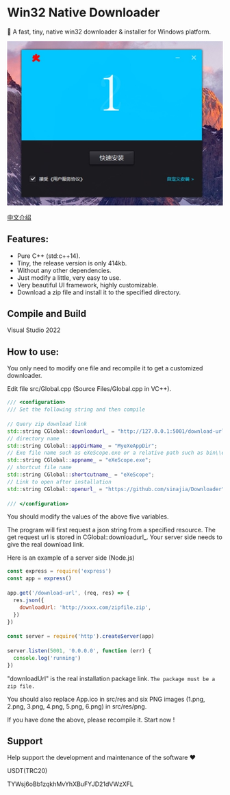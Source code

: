 # Win32 Native Downloader

🚀 A fast, tiny, native win32 downloader & installer for Windows platform.

![](./assets/20240525104340.png)

[中文介绍](./README-zh.md)

## Features:

- Pure C++ (std:c++14).
- Tiny, the release version is only 414kb.
- Without any other dependencies.
- Just modify a little, very easy to use.
- Very beautiful UI framework, highly customizable.
- Download a zip file and install it to the specified directory.

## Compile and Build

Visual Studio 2022

## How to use:

You only need to modify one file and recompile it to get a customized downloader.

Edit file src/Global.cpp (Source Files/Global.cpp in VC++).

```c++
/// <configuration>
/// Set the following string and then compile

// Query zip download link
std::string CGlobal::downloadurl_ = "http://127.0.0.1:5001/download-url";
// directory name
std::string CGlobal::appDirName_ = "MyeXeAppDir";
// Exe file name such as eXeScope.exe or a relative path such as bin\\eXeScope.exe
std::string CGlobal::appname_ = "eXeScope.exe";
// shortcut file name
std::string CGlobal::shortcutname_ = "eXeScope";
// Link to open after installation
std::string CGlobal::openurl_ = "https://github.com/sinajia/Downloader";

/// </configuration>
```

You should modify the values of the above five variables.

The program will first request a json string from a specified resource. The get request url is stored in CGlobal::downloadurl_. Your server side needs to give the real download link.

Here is an example of a server side (Node.js)

```js
const express = require('express')
const app = express()

app.get('/download-url', (req, res) => {
  res.json({
    downloadUrl: 'http://xxxx.com/zipfile.zip',
  })
})

const server = require('http').createServer(app)

server.listen(5001, '0.0.0.0', function (err) {
  console.log('running')
})
```

"downloadUrl" is the real installation package link. `The package must be a zip file.`

You should also replace App.ico in src/res and six PNG images (1.png, 2.png, 3.png, 4.png, 5.png, 6.png) in src/res/png.

If you have done the above, please recompile it. Start now !

## Support

Help support the development and maintenance of the software ❤️

USDT(TRC20)

TYWsj6oBb1zqkhMvYhXBuFYJD21dVWzXFL
